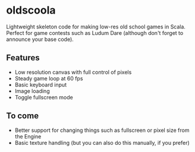# oldscoola

Lightweight skeleton code for making low-res old school games in Scala. Perfect for game contests such as Ludum Dare (although don't forget to announce your base code).

## Features

 * Low resolution canvas with full control of pixels
 * Steady game loop at 60 fps
 * Basic keyboard input
 * Image loading
 * Toggle fullscreen mode

## To come

 * Better support for changing things such as fullscreen or pixel size from the Engine
 * Basic texture handling (but you can also do this manually, if you prefer)

